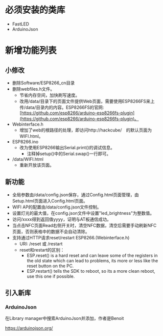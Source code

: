 # 必须安装的类库

* FastLED
* ArduinoJson


# 新增功能列表

## 小修改
* 删除Software/ESP8266_cn目录
* 删除webfiles.h文件。
  * 节省内存空间，加快刷写速度。
  * 改用/data/目录下的页面文件提供Web页面，需要使用ESP8266FS来上传/data/目录内的内容。ESP8266FS的官网:[https://github.com/esp8266/arduino-esp8266fs-plugin](https://github.com/esp8266/arduino-esp8266fs-plugin)。
* Webinterface.h
  * 增加了web的根路径的处理，即访问http://hackcube/　的默认页面为WIFI.html。
* ESP8266.ino
  * 改为使用ESP8266输出Serial.print()的调试信息。
    * 注释掉setup()中的Serial.swap()一行即可。
* /data/WIFI.html
  * 重新开放该页面。
  
## 新功能
* 全局参数由/data/config.json保存，通过Config.html页面管理，由Setup.html页面进入Config.html页面。
* WIFI AP的配置由/data/config.json文件控制。
* 设置灯光的最大值，在config.json文件中设置"led_brightness"为整数值。
* 访问/xxxx得到返回值yyyy，证明与AT板通信成功。
* 当点击NFC页面Read右侧开关时，清空NFC数据，清空后需要手动刷新NFC页面，否则表格中的数据不会自动清除。
* 支持通过HTTP请求reset/restart ESP8266.(Webinterface.h)
  * URI: /reset 或 /restart
  * reset和restart的区别：
    * ESP.reset() is a hard reset and can leave some of the registers in the old state which can lead to problems, its more or less like the reset button on the PC.
    * ESP.restart() tells the SDK to reboot, so its a more clean reboot, use this one if possible.
 
## 引入新库

### ArduinoJson

在Library manager中搜索ArduinoJson并添加，作者是Benoit

https://arduinojson.org/

  
 
